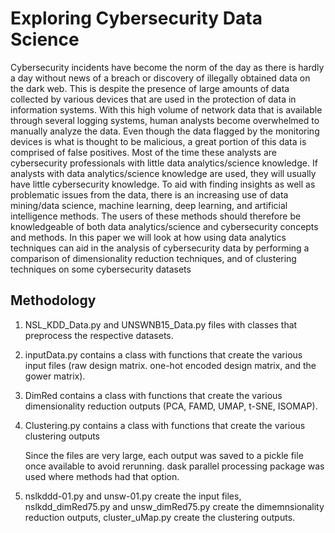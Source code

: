 # Exploring Cybersecurity Data Science

 Cybersecurity incidents have become the norm of the day as there is hardly a day without news of a breach or discovery of illegally obtained data on the dark web. This is despite the
 presence of large amounts of data collected by various devices that are used in the protection of data in information systems. With this high volume of network data that is available
 through several logging systems, human analysts become overwhelmed to manually analyze the data. Even though the data flagged by the monitoring devices is what is thought to
 be malicious, a great portion of this data is comprised of false positives. Most of the time these analysts are cybersecurity professionals with little data analytics/science knowledge.
 If analysts with data analytics/science knowledge are used, they will usually have little cybersecurity knowledge. To aid with finding insights as well as problematic issues from
 the data, there is an increasing use of data mining/data science, machine learning, deep learning, and artificial intelligence methods. The users of these methods should therefore
 be knowledgeable of both data analytics/science and cybersecurity concepts and methods.
 In this paper we will look at how using data analytics techniques can aid in the analysis of cybersecurity data by performing a comparison of dimensionality reduction techniques,
 and of clustering techniques on some cybersecurity datasets


## Methodology
1. NSL_KDD_Data.py and UNSWNB15_Data.py files with classes that preprocess the respective datasets.
2. inputData.py contains a class with functions that create the various input files (raw design matrix. one-hot encoded design matrix, and the gower matrix).
3. DimRed contains a class with functions that create the various dimensionality reduction outputs (PCA, FAMD, UMAP, t-SNE, ISOMAP).
4. Clustering.py contains a class with functions that create the various clustering outputs

   Since the files are very large, each output was saved to a pickle file once available to avoid rerunning. dask parallel processing package was used where methods had that option.
5. nslkddd-01.py and unsw-01.py create the input files, nslkdd_dimRed75.py and unsw_dimRed75.py create the dimemnsionality reduction outputs, cluster_uMap.py create the clustering outputs.
